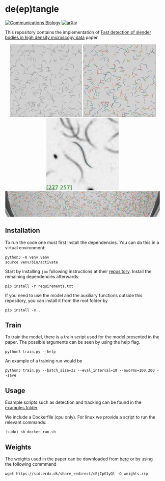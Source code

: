 # de(ep)tangle

[![Communications Biology](https://img.shields.io/badge/CommsBio-10.1038/s42003--023--05098--1-blue?style=flat)](https://www.nature.com/articles/s42003-023-05098-1)
[![arXiv](https://img.shields.io/badge/arXiv-2301.04460-b31b1b.svg?style=flat)](https://arxiv.org/abs/2301.04460)

This repository contains the implementation of [Fast detection of slender bodies in high density microscopy data](https://www.nature.com/articles/s42003-023-05098-1) paper.

<p align="center">
  <img src="https://github.com/kirkegaardlab/deeptanglelabel/blob/main/docs/figures/tracking.gif" height="236" />
  <img src="https://github.com/kirkegaardlab/deeptanglelabel/blob/main/docs/figures/following.gif" height="236" />
  <img src="https://github.com/kirkegaardlab/deeptanglelabel/blob/main/docs/figures/dense.png" width="720" />
</p>

## Installation
To run the code one must first install the dependencies.
You can do this in a virtual environment:

```setup
python3 -m venv venv
source venv/bin/activate
```

Start by installing `jax` following instructions at their [repository](https://github.com/google/jax?tab=readme-ov-file#installation).
Install the remaining dependencies afterwards:

```setup
pip install -r requirements.txt
```

If you need to use the model and the auxiliary functions outside this repository, you can install it from the root folder by
```install
pip install -e .
```

## Train
To train the model, there is a train script used for the model presented in the paper.
The possible arguments can be seen by using the help flag.
```train
python3 train.py --help
```

An example of a training run would be
```train
python3 train.py --batch_size=32 --eval_interval=10 --nworms=100,200 --save
```

## Usage
Example scripts such as detection and tracking can be found in the [examples folder](./examples)

We include a Dockerfile (cpu only). For linux we provide a script to run the relevant commands:
```
(sudo) sh docker_run.sh
```


## Weights
The weights used in the paper can be downloaded from [here](https://sid.erda.dk/share_redirect/cEjIpG1yQl)
or by using the following commmand
```download
wget https://sid.erda.dk/share_redirect/cEjIpG1yQl -O weights.zip
```

